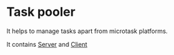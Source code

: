 # Task pooler

It helps to manage tasks apart from microtask platforms.

It contains [Server](./server) and [Client](./client)
